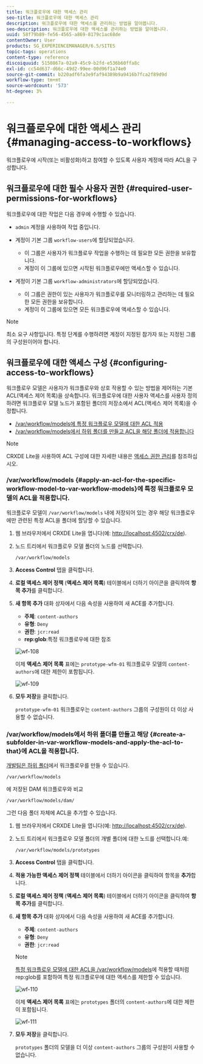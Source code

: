 ```yaml
---
title: 워크플로우에 대한 액세스 관리
seo-title: 워크플로우에 대한 액세스 관리
description: 워크플로우에 대한 액세스를 관리하는 방법을 알아봅니다.
seo-description: 워크플로우에 대한 액세스를 관리하는 방법을 알아봅니다.
uuid: 58f79b89-fe56-4565-a869-8179c1ac68de
contentOwner: User
products: SG_EXPERIENCEMANAGER/6.5/SITES
topic-tags: operations
content-type: reference
discoiquuid: 5150867a-02a9-45c9-b2fd-e536b60ffa8c
exl-id: cc54d637-d66c-49d2-99ee-00d96f1a74e0
source-git-commit: b220adf6fa3e9faf94389b9a9416b7fca2f89d9d
workflow-type: tm+mt
source-wordcount: '573'
ht-degree: 3%

---
```


# 워크플로우에 대한 액세스 관리{#managing-access-to-workflows}

워크플로우에 시작(또는 비활성화)하고 참여할 수 있도록 사용자 계정에 따라 ACL을 구성합니다.

## 워크플로우에 대한 필수 사용자 권한 {#required-user-permissions-for-workflows}

워크플로우에 대한 작업은 다음 경우에 수행할 수 있습니다.

* `admin` 계정을 사용하여 작업 중입니다.
* 계정이 기본 그룹 `workflow-users`에 할당되었습니다.

   * 이 그룹은 사용자가 워크플로우 작업을 수행하는 데 필요한 모든 권한을 보유합니다.
   * 계정이 이 그룹에 있으면 시작된 워크플로우에만 액세스할 수 있습니다.

* 계정이 기본 그룹 `workflow-administrators`에 할당되었습니다.

   * 이 그룹은 권한이 있는 사용자가 워크플로우를 모니터링하고 관리하는 데 필요한 모든 권한을 보유합니다.
   * 계정이 이 그룹에 있으면 모든 워크플로우에 액세스할 수 있습니다.

>[!NOTE]
>
>최소 요구 사항입니다. 특정 단계를 수행하려면 계정이 지정된 참가자 또는 지정된 그룹의 구성원이어야 합니다.

## 워크플로우에 대한 액세스 구성 {#configuring-access-to-workflows}

워크플로우 모델은 사용자가 워크플로우와 상호 작용할 수 있는 방법을 제어하는 기본 ACL(액세스 제어 목록)을 상속합니다. 워크플로우에 대한 사용자 액세스를 사용자 정의하려면 워크플로우 모델 노드가 포함된 폴더의 저장소에서 ACL(액세스 제어 목록)을 수정합니다.

* [/var/workflow/models에 특정 워크플로우 모델에 대한 ACL 적용](/help/sites-administering/workflows-managing.md#apply-an-acl-for-the-specific-workflow-model-to-var-workflow-models)
* [/var/workflow/models에서 하위 폴더를 만들고 ACL을 해당 폴더에 적용합니다](/help/sites-administering/workflows-managing.md#create-a-subfolder-in-var-workflow-models-and-apply-the-acl-to-that)

>[!NOTE]
>
>CRXDE Lite을 사용하여 ACL 구성에 대한 자세한 내용은 [액세스 권한 관리](/help/sites-administering/user-group-ac-admin.md#access-right-management)를 참조하십시오.

### /var/workflow/models {#apply-an-acl-for-the-specific-workflow-model-to-var-workflow-models}에 특정 워크플로우 모델의 ACL을 적용합니다.

워크플로우 모델이 `/var/workflow/models` 내에 저장되어 있는 경우 해당 워크플로우에만 관련된 특정 ACL을 폴더에 할당할 수 있습니다.

1. 웹 브라우저에서 CRXDE Lite을 엽니다(예: [http://localhost:4502/crx/de](http://localhost:4502/crx/de)).
1. 노드 트리에서 워크플로우 모델 폴더의 노드를 선택합니다.

   `/var/workflow/models`

1. **Access Control** 탭을 클릭합니다.
1. **로컬 액세스 제어 정책** (**액세스 제어 목록**) 테이블에서 더하기 아이콘을 클릭하여 **항목 추가**&#x200B;를 클릭합니다.
1. **새 항목 추가** 대화 상자에서 다음 속성을 사용하여 새 ACE를 추가합니다.

   * **주체**:  `content-authors`
   * **유형**: `Deny`
   * **권한**:  `jcr:read`
   * **rep:glob**:특정 워크플로우에 대한 참조

   ![wf-108](assets/wf-108.png)

   이제 **액세스 제어 목록** 표에는 `prototype-wfm-01` 워크플로우 모델의 `content-authors`에 대한 제한이 포함됩니다.

   ![wf-109](assets/wf-109.png)

1. **모두 저장**&#x200B;을 클릭합니다.

   `prototype-wfm-01` 워크플로우는 `content-authors` 그룹의 구성원이 더 이상 사용할 수 없습니다.

### /var/workflow/models에서 하위 폴더를 만들고 해당 {#create-a-subfolder-in-var-workflow-models-and-apply-the-acl-to-that}에 ACL을 적용합니다.

[개발팀은 하위 폴더](/help/sites-developing/workflows-models.md#creating-a-new-workflow)에서 워크플로우를 만들 수 있습니다.

`/var/workflow/models`

에 저장된 DAM 워크플로우와 비교

`/var/workflow/models/dam/`

그런 다음 폴더 자체에 ACL을 추가할 수 있습니다.

1. 웹 브라우저에서 CRXDE Lite을 엽니다(예: [http://localhost:4502/crx/de](http://localhost:4502/crx/de)).
1. 노드 트리에서 워크플로우 모델 폴더의 개별 폴더에 대한 노드를 선택합니다.예:

   `/var/workflow/models/prototypes`

1. **Access Control** 탭을 클릭합니다.
1. **적용 가능한 액세스 제어 정책** 테이블에서 더하기 아이콘을 클릭하여 항목을 **추가**&#x200B;합니다.
1. **로컬 액세스 제어 정책** (**액세스 제어 목록**) 테이블에서 더하기 아이콘을 클릭하여 **항목 추가**&#x200B;를 클릭합니다.
1. **새 항목 추가** 대화 상자에서 다음 속성을 사용하여 새 ACE를 추가합니다.

   * **주체**:  `content-authors`
   * **유형**: `Deny`
   * **권한**:  `jcr:read`

   >[!NOTE]
   >
   >[특정 워크플로우 모델에 대한 ACL을 /var/workflow/models](/help/sites-administering/workflows-managing.md#apply-an-acl-for-the-specific-workflow-model-to-var-workflow-models)에 적용할 때처럼 rep:glob를 포함하여 특정 워크플로우에 대한 액세스를 제한할 수 있습니다.

   ![wf-110](assets/wf-110.png)

   이제 **액세스 제어 목록** 표에는 `prototypes` 폴더의 `content-authors`에 대한 제한이 포함됩니다.

   ![wf-111](assets/wf-111.png)

1. **모두 저장**&#x200B;을 클릭합니다.

   `prototypes` 폴더의 모델을 더 이상 `content-authors` 그룹의 구성원이 사용할 수 없습니다.

